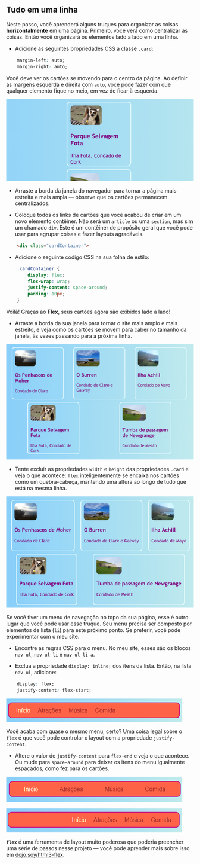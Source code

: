 ## Tudo em uma linha

Neste passo, você aprenderá alguns truques para organizar as coisas **horizontalmente** em uma página. Primeiro, você verá como centralizar as coisas. Então você organizará os elementos lado a lado em uma linha.

+ Adicione as seguintes propriedades CSS a classe `.card`:

```css
    margin-left: auto;
    margin-right: auto;
```

Você deve ver os cartões se movendo para o centro da página. Ao definir as margens esquerda e direita com `auto`, você pode fazer com que qualquer elemento fique no meio, em vez de ficar à esquerda.

![Os cartões aparecem no meio em vez de na esquerda](images/marginAuto.png)

+ Arraste a borda da janela do navegador para tornar a página mais estreita e mais ampla — observe que os cartões permanecem centralizados.

+ Coloque todos os links de cartões que você acabou de criar em um novo elemento contêiner. Não será um `article` ou uma `section`, mas sim um chamado `div`. Este é um contêiner de propósito geral que você pode usar para agrupar coisas e fazer layouts agradáveis.

```html
    <div class="cardContainer">
```

+ Adicione o seguinte código CSS na sua folha de estilo:

```css
    .cardContainer {
        display: flex;
        flex-wrap: wrap;
        justify-content: space-around;
        padding: 10px;
    }
```

Voilà! Graças ao **Flex**, seus cartões agora são exibidos lado a lado!

+ Arraste a borda da sua janela para tornar o site mais amplo e mais estreito, e veja como os cartões se movem para caber no tamanho da janela, às vezes passando para a próxima linha.

![Cartões organizados em duas linhas espaçados igualmente para caber na largura do navegador](images/flexSideBySide.png)

+ Tente excluir as propriedades `width` e `height` das propriedades `.card` e veja o que acontece: `flex` inteligentemente se encaixa nos cartões como um quebra-cabeça, mantendo uma altura ao longo de tudo que está na mesma linha.

![Cartões organizados lado a lado com largura automática](images/flexAutoWidths.png)

Se você tiver um menu de navegação no topo da sua página, esse é outro lugar que você pode usar esse truque. Seu menu precisa ser composto por elementos de lista (`li`) para este próximo ponto. Se preferir, você pode experimentar com o meu site.

+ Encontre as regras CSS para o menu. No meu site, esses são os blocos `nav ul`, `nav ul li` e `nav ul li a`.

+ Exclua a propriedade `display: inline;` dos itens da lista. Então, na lista `nav ul`, adicione:

```css
    display: flex;
    justify-content: flex-start;
```

![Menu com itens alinhados à esquerda](images/flexMenuStart.png)

Você acaba com quase o mesmo menu, certo? Uma coisa legal sobre o `flex` é que você pode controlar o layout com a propriedade `justify-content`.

+ Altere o valor de `justify-content` para `flex-end` e veja o que acontece. Ou mude para `space-around` para deixar os itens do menu igualmente espaçados, como fez para os cartões.

![Menu com itens espaçados uniformemente](images/flexMenuSpace.png)

![Menu com itens alinhados à direita](images/flexMenuEnd.png)

**`flex`** é uma ferramenta de layout muito poderosa que poderia preencher uma série de passos nesse projeto — você pode aprender mais sobre isso em [dojo.soy/html3-flex](http://dojo.soy/html3-flex).